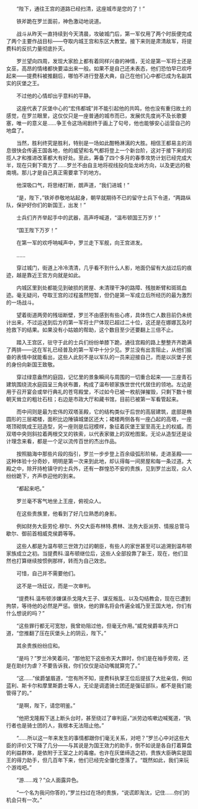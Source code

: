 　　“陛下，通往王宫的道路已经扫清，这座城市是您的了！”

　　铁斧跪在罗兰面前，神色激动地说道。

　　战斗从昨天一直持续到今天清晨，攻破城门后，第一军仅用了两个时辰便完成了两个主要作战目标——夺取内城王宫和东区大教堂。接下来则是肃清敌军，将提费科的反抗力量彻底扑灭。

　　罗兰望向四周，发现大家脸上都有着同样兴奋的神情，无论是第一军将士还是女巫，高昂的情绪都快要溢出来一般。如果不是自己还未表态，他们恐怕早已欢呼起来——提费科被推翻后，哪怕不进行登基大典，自己在他们心中都已成为名副其实的灰堡之王。

　　不过他的心情却出乎意料的平静。

　　这座代表了灰堡中心的“宏伟都城”并不能引起他的共鸣，他也没有重归故土的感觉，在罗兰眼里，这仅仅只是一座普通的城市而已，发展优先度尚不及长歌要塞，唯一的意义是……争王令这场闹剧终于画上了句号，他也能够安心运营自己的地盘了。

　　当然，胜利终究是胜利，特别是一场如此酣畅淋漓的大胜。相信王都易主的消息很快会传遍王国各地，他的威望和名气都将登上一个新台阶，这对于接下来的招揽人才和推进改革都大有好处。至此，筹备了四个多月的春季攻势计划已经完成大半，现在只剩下南方了……罗兰不由自主地将视线投向坠龙岭方向，以及更远的极南境。那儿才是自己真正需要拿下的地方。

　　他深吸口气，将思绪打断，朗声道，“我们进城！”

　　“是，陛下，”铁斧恭敬地站起身，朝早就期待不已的留守士兵下令道，“两路纵队，保护好你们的新国王，出发！”

　　士兵们齐齐举起手中的武器，高声呼喊道，“温布顿国王万岁！”

　　“国王陛下万岁！”

　　在第一军的欢呼呐喊声中，罗兰走下军舰，向王宫进发。

　　……

　　穿过城门，街道上冷冷清清，几乎看不到什么人影，地面仍留有大战过后的痕迹，越是靠近王宫方向就是如此。

　　内城区里到处都能见到破损的房屋、未清理干净的路障、残肢断臂和斑斑血迹。毫无疑问，夺取王宫的过程虽然短暂，但仍是第一军成立后所经历的最为激烈的一场战斗。

　　望着街道两旁的残垣断壁，罗兰不由感到有些心疼，具体伤亡人数目前仍未统计出来，不过运送到后方的第一军将士尸体现已超过二十位，这还是在娜娜瓦及时抢救下的结果。如果没有小姑娘的帮助，这个数目至少还要翻上三倍不止。

　　踏入王宫区，驻守于此的士兵们纷纷单膝下跪，通往宫殿的路上整整齐齐跪满了两排——这在军礼已经普及的第一军中十分少见。罗兰没有出言阻止，从他们振奋的表情中就能看出，这些人此刻不是以军队的一员来迎接自己，而是以灰堡子民的身份向新国王致敬。

　　穿过绿意盎然的庭园，记忆里的景象瞬间与周围的一切重合起来——三座青石建筑围绕流水庭园呈三角状布置，构成了温布顿家族世世代代居住的领地。左边是用于召开宴会或举行典礼的苍穹殿堂，不过如今已被一枚航弹摧毁，只剩下数十根朝天耸立的粗壮石柱；右边是市政大厅和藏书馆，目前已被第一军看管起来。

　　而中间则是最为宏伟的双塔圣殿，它的结构类似于后世的高层建筑，底部是椭圆形的三层裙楼，面积比边陲镇城堡区还大；裙楼两侧各有一座凸起的高塔，一座塔顶砌筑成王冠造型，另一座则是后冠模样，象征着灰堡王室至高无上的权威。而双塔中央则斜拉着两根交叉的铁索，以代表家徽上的双枪图案。无论从造型还是设计理念来看，都是一个足以流传百世的杰出作品。

　　按照脑海中那些片段的指引，罗兰一步步登上百余级弧形阶梯，走进圣殿——这种体验十分奇妙，明明是第一次来到此地，却认得每一间房屋和每一条过道。大殿之中，除开持枪镇守的士兵外，还有一群惶恐不安的贵族，见到罗兰出现，众人纷纷跪下，齐声恭迎他的到来。

　　“都起来吧。”

　　罗兰毫不客气地坐上王座，俯视众人。

　　在这些贵族里，他看到了好几位熟悉的身影。

　　例如财务大臣劳伦.穆尔、外交大臣布林特.费林、法务大臣派劳、情报总管马歇尔、御前首相威克侯爵等等。

　　这些人都是为温布顿三世效力过的朝臣，有些人的家世甚至可以追溯到温布顿家族成立之初。当提费科.温布顿继位后，这些人全部投靠了新王，现在，他们显然也打算继续按惯例那样，转而为自己效忠。

　　可惜，自己并不需要他们。

　　这不是一场廷议，而是一次审判。

　　“提费科.温布顿涉嫌谋杀戈隆大王子、谋反叛乱、以及勾结教会，现在已遭到拘禁，等待他的必然是严惩。很快，他的罪名将会传遍全城乃至王国大地，你们有什么想说的吗？”

　　“这些罪行都无可宽恕，我曾劝阻过他，但毫无作用。”威克侯爵率先开口道，“您推翻了压在灰堡头上的阴云，陛下。”

　　其余贵族纷纷应和。

　　“是吗？”罗兰冷笑着问，“那他犯下这些弥天大罪时，你们是在袖手旁观，还是在助纣为虐？不要告诉我，你们仅仅是动动嘴就算完了。”

　　“这……”侯爵皱眉道，“您有所不知，提费科执掌王位后提拔了大批亲信，例如蓝利、斯卡尔和摩里斯爵士等人，无论是调遣骑士团还是强征部队，都不是我们能管得了的。”

　　“是啊，陛下，请您明鉴。”

　　“他把戈隆殿下送上断头台时，甚至绕过了审判庭，”派劳边咳嗽边喊冤道，“执行者也是骑士团的人，我根本无法阻止他。”

　　“……所以这一年来发生的事情都跟你们毫无关系，对吧？”罗兰心中对这些大臣的评价又下降了几分——与其说是为国王效力的助手，倒不如说是各自打着算盘的利益群体，是依附于王室之上的毒瘤。也许在灰堡缔造之初，贵族大臣确实是国王的得力助手，但几百年下来，他们已经完全僵化堕落了。“既然如此，我们来玩个游戏吧。”

　　“游……戏？”众人面露异色。

　　“一个名为我问你答的，”罗兰扫过在场的贵族，“说谎即淘汰，记住……你们的机会只有一次。”
